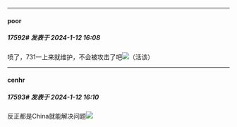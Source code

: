 
*****

####  poor  
##### 17592#       发表于 2024-1-12 16:08

喷了，731一上来就维护，不会被攻击了吧<img src="https://static.saraba1st.com/image/smiley/face2017/053.png" referrerpolicy="no-referrer">（活该）

*****

####  cenhr  
##### 17593#       发表于 2024-1-12 16:10

反正都是China就能解决问题<img src="https://static.saraba1st.com/image/smiley/face2017/067.png" referrerpolicy="no-referrer">

